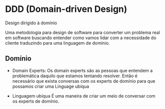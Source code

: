 # DDD (Domain-driven Design)

Design dirigido à domínio

Uma metodologia para design de software para converter um problema real em software buscando entender como vamos lidar com a necessidade do cliente traduzindo para uma linguagem de domínio.

## Domínio

- Domain Experts:
  Os domain experts são as pessoas que entendem a problemática daquilo que estamos tentando resolver. Então é necessário que exista conversas com os experts de domínio para que possamos criar uma Linguage ubíqua

- Linguagem ubíqua
  É uma maneira de criar um meio de conversar com os experts de domínio.

